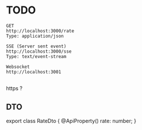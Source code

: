 # TODO
```
GET
http://localhost:3000/rate
Type: application/json

SSE (Server sent event)
http://localhost:3000/sse
Type: text/event-stream

Websocket
http://localhost:3001
```
##
https ?
## DTO
export class RateDto {
    @ApiProperty()
    rate: number;
}